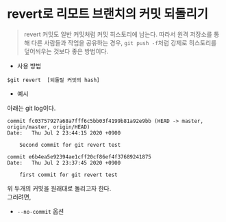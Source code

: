 # revert로 리모트 브랜치의 커밋 되돌리기
> revert 커밋도 일반 커밋처럼 커밋 히스토리에 남는다. 따라서 원격 저장소를 통해 다른 사람들과 작업을 공유하는 경우,  `git push -f`처럼 강제로 히스토리를 덮어씌우는 것보다 좋은 방법이다.

- 사용 방법

~~~
$git revert  [되돌릴 커밋의 hash]
~~~

- 예시

아래는 git log이다.
~~~
commit fc03757927a68a7fff6c5bb03f4199b81a92e9bb (HEAD -> master, origin/master, origin/HEAD)
Date:   Thu Jul 2 23:44:15 2020 +0900

    Second commit for git revert test

commit e6b4ea5e92394ae1cff20cf86ef4f37689241875
Date:   Thu Jul 2 23:37:45 2020 +0900

    first commit for git revert test

~~~

위 두개의 커밋을 원래대로 돌리고자 한다. <br/>
그러려면, 


- `--no-commit` 옵션
